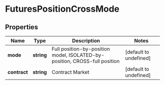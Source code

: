# FuturesPositionCrossMode

## Properties

Name | Type | Description | Notes
------------ | ------------- | ------------- | -------------
**mode** | **string** | Full position-by-position model, ISOLATED-by-position, CROSS-full position | [default to undefined]
**contract** | **string** | Contract Market | [default to undefined]

